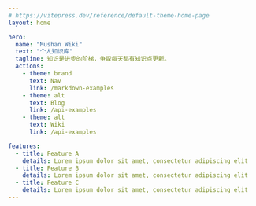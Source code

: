 ```yaml
---
# https://vitepress.dev/reference/default-theme-home-page
layout: home

hero:
  name: "Mushan Wiki"
  text: "个人知识库"
  tagline: 知识是进步的阶梯，争取每天都有知识点更新。
  actions:
    - theme: brand
      text: Nav
      link: /markdown-examples
    - theme: alt
      text: Blog
      link: /api-examples
    - theme: alt
      text: Wiki
      link: /api-examples

features:
  - title: Feature A
    details: Lorem ipsum dolor sit amet, consectetur adipiscing elit
  - title: Feature B
    details: Lorem ipsum dolor sit amet, consectetur adipiscing elit
  - title: Feature C
    details: Lorem ipsum dolor sit amet, consectetur adipiscing elit
---
```


